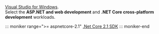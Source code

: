 [Visual Studio for Windows](https://www.microsoft.com/net/download/windows).  
Select the **ASP.NET and web development** and **.NET Core cross-platform development** workloads.

::: moniker range=">= aspnetcore-2.1"
[.Net Core 2.1 SDK](https://www.microsoft.com/net/download/windows)
::: moniker-end
